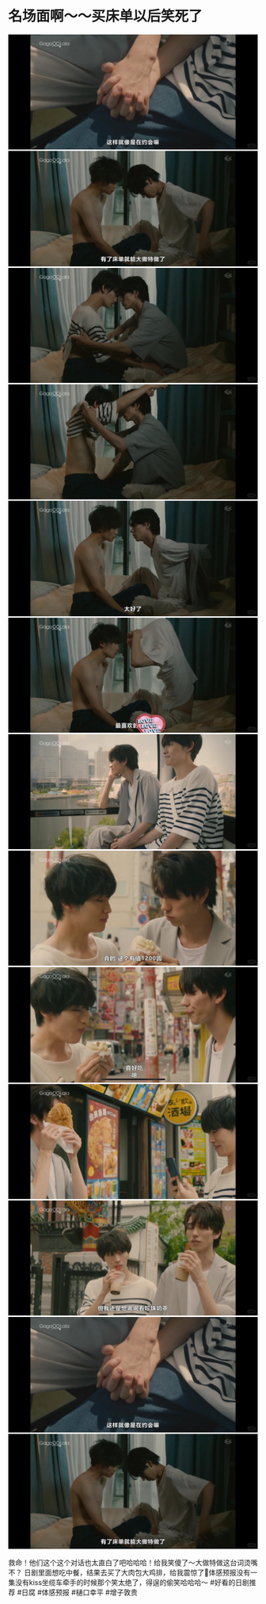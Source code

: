 # 名场面啊～～买床单以后笑死了

![](img/454d6523-9347-4838-a476-93c1c257798d.jpg)
![](img/c45bec30-33fa-44dc-8c13-88ad99ec105b.jpg)
![](img/8a2bb791-c95d-4431-8640-3619d8d1ff6d.jpg)
![](img/be8e93ea-bb1f-4ddf-a2ba-949d70131df8.jpg)
![](img/fcdd22bb-2235-41c8-b265-d72a0511bc6c.jpg)
![](img/f71355d1-eaab-4c0f-af44-d96d1a88c12d.jpg)
![](img/7285b2e0-7ac4-45ae-ab63-ecfd25185725.jpg)
![](img/d3ef2737-625e-437c-8317-62d30191a298.jpg)
![](img/264142bd-13fa-4cb3-9f84-de47cbe2ba53.jpg)
![](img/a93ef376-4ef1-4ca0-824a-827bb8c5d208.jpg)
![](img/2da857d2-0e57-46ae-a2e7-7028f58758a3.jpg)
![](img/4e5e26df-8ca0-46af-a2d5-7472458a9fe5.jpg)
![](img/bb37cb6c-4967-4b27-8d4c-c444c2cee5f1.jpg)

救命！他们这个这个对话也太直白了吧哈哈哈！给我笑傻了～大做特做这台词烫嘴不？
日剧里面想吃中餐，结果去买了大肉包大鸡排，给我震惊了🤯体感预报没有一集没有kiss坐缆车牵手的时候那个笑太绝了，得逞的偷笑哈哈哈～
#好看的日剧推荐
#日腐
#体感预报
#樋口幸平
#增子敦贵